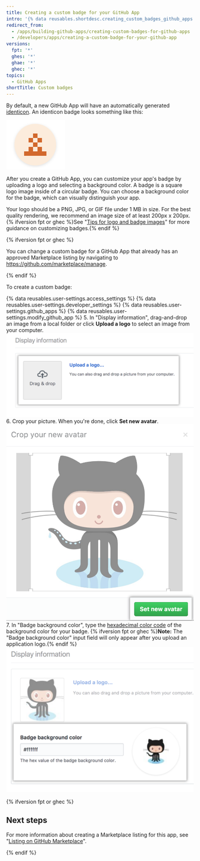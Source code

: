 ```yaml
---
title: Creating a custom badge for your GitHub App
intro: '{% data reusables.shortdesc.creating_custom_badges_github_apps %}'
redirect_from:
  - /apps/building-github-apps/creating-custom-badges-for-github-apps
  - /developers/apps/creating-a-custom-badge-for-your-github-app
versions:
  fpt: '*'
  ghes: '*'
  ghae: '*'
  ghec: '*'
topics:
  - GitHub Apps
shortTitle: Custom badges
---
```

By default, a new GitHub App will have an automatically generated [identicon](https://github.com/blog/1586-identicons).
An identicon badge looks something like this:

![Identicon](/assets/images/identicon.png)

After you create a GitHub App, you can customize your app's badge by uploading a logo and selecting a background color. A badge is a square logo image inside of a circular badge. You can choose a background color for the badge, which can visually distinguish your app.

Your logo should be a PNG, JPG, or GIF file under 1 MB in size. For the best quality rendering, we recommend an image size of at least 200px x 200px. {% ifversion fpt or ghec %}See "[Tips for logo and badge images](/marketplace/listing-on-github-marketplace/writing-github-marketplace-listing-descriptions/#guidelines-for-logos)" for more guidance on customizing badges.{% endif %}

{% ifversion fpt or ghec %}

You can change a custom badge for a GitHub App that already has an approved Marketplace listing by navigating to https://github.com/marketplace/manage.

{% endif %}

To create a custom badge:

{% data reusables.user-settings.access_settings %}
{% data reusables.user-settings.developer_settings %}
{% data reusables.user-settings.github_apps %}
{% data reusables.user-settings.modify_github_app %}
5. In "Display information", drag-and-drop an image from a local folder or click **Upload a logo** to select an image from your computer.
![Upload a logo](/assets/images/github-apps/github_apps_upload_logo.png)
6. Crop your picture. When you're done, click **Set new avatar**.
![Crop and set logo ](/assets/images/github-apps/github_apps_crop_and_set_avatar.png)
7. In "Badge background color", type the [hexadecimal color code](http://www.color-hex.com/) of the background color for your badge. {% ifversion fpt or ghec %}**Note:** The "Badge background color" input field will only appear after you upload an application logo.{% endif %}
![Badge background color](/assets/images/github-apps/github_apps_badge_background_color.png)

{% ifversion fpt or ghec %}

## Next steps

For more information about creating a Marketplace listing for this app, see "[Listing on GitHub Marketplace](/marketplace/listing-on-github-marketplace/)".

{% endif %}
